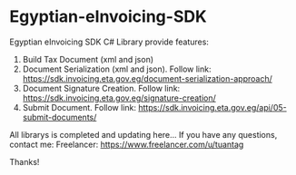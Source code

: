 # Egyptian-eInvoicing-SDK
Egyptian eInvoicing SDK
C# Library provide features:
1. Build Tax Document (xml and json)
2. Document Serialization (xml and json). Follow link: https://sdk.invoicing.eta.gov.eg/document-serialization-approach/
3. Document Signature Creation. Follow link: https://sdk.invoicing.eta.gov.eg/signature-creation/
4. Submit Document. Follow link: https://sdk.invoicing.eta.gov.eg/api/05-submit-documents/

All librarys is completed and updating here...
If you have any questions, contact me: 
Freelancer: https://www.freelancer.com/u/tuantag

Thanks!
